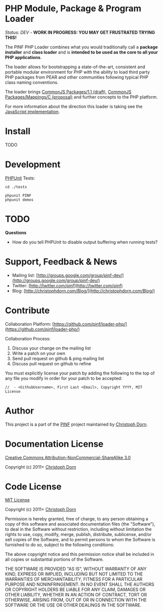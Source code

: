 PHP Module, Package & Program Loader
====================================

*Status: DEV* - **WORK IN PROGRESS: YOU MAY GET FRUSTRATED TRYING THIS!**

The PINF PHP Loader combines what you would traditionally call a **package installer** and 
**class loader** and is **intended to be used as the core to all your PHP applications**.

The loader allows for bootstrapping a state-of-the-art, consistent and portable modular environment
for PHP with the ability to load third party PHP packages from PEAR and other communities following
typical PHP class naming conventions.

The loader brings [CommonJS Packages/1.1 (draft)](http://wiki.commonjs.org/wiki/Packages/1.1), 
[CommonJS Packages/Mappings/C (proposal)](http://wiki.commonjs.org/wiki/Packages/Mappings/C) and further concepts to the PHP platform.

For more information about the direction this loader is taking see the [JavaScript implementation](https://github.com/pinf/loader-js).


Install
=======

TODO


Development
===========

[PHPUnit](http://www.phpunit.de/manual/current/en/installation.html) Tests:

    cd ./tests
    
    phpunit PINF
    phpunit demos


TODO
====

**Questions**

  * How do you tell PHPUnit to disable output buffering when running tests?



Support, Feedback & News
========================

 * Mailing list: [http://groups.google.com/group/pinf-dev/](http://groups.google.com/group/pinf-dev/)
 * Twitter: [http://twitter.com/pinf](http://twitter.com/pinf)
 * Blog: [http://christophdorn.com/Blog/](http://christophdorn.com/Blog/)


Contribute
==========

Collaboration Platform: [https://github.com/pinf/loader-php/](https://github.com/pinf/loader-php/)

Collaboration Process:

  1. Discuss your change on the mailing list
  2. Write a patch on your own
  3. Send pull request on github & ping mailing list
  4. Discuss pull request on github to refine

You must explicitly license your patch by adding the following to the top of any file you modify
in order for your patch to be accepted:

    //  - <GithubUsername>, First Last <Email>, Copyright YYYY, MIT License


Author
======

This project is a part of the [PINF](http://www.christophdorn.com/Research/#PINF) project maintained by
[Christoph Dorn](http://www.christophdorn.com/).


Documentation License
=====================

[Creative Commons Attribution-NonCommercial-ShareAlike 3.0](http://creativecommons.org/licenses/by-nc-sa/3.0/)

Copyright (c) 2011+ [Christoph Dorn](http://www.christophdorn.com/)


Code License
============

[MIT License](http://www.opensource.org/licenses/mit-license.php)

Copyright (c) 2011+ [Christoph Dorn](http://www.christophdorn.com/)

Permission is hereby granted, free of charge, to any person obtaining a copy
of this software and associated documentation files (the "Software"), to deal
in the Software without restriction, including without limitation the rights
to use, copy, modify, merge, publish, distribute, sublicense, and/or sell
copies of the Software, and to permit persons to whom the Software is
furnished to do so, subject to the following conditions:

The above copyright notice and this permission notice shall be included in
all copies or substantial portions of the Software.

THE SOFTWARE IS PROVIDED "AS IS", WITHOUT WARRANTY OF ANY KIND, EXPRESS OR
IMPLIED, INCLUDING BUT NOT LIMITED TO THE WARRANTIES OF MERCHANTABILITY,
FITNESS FOR A PARTICULAR PURPOSE AND NONINFRINGEMENT. IN NO EVENT SHALL THE
AUTHORS OR COPYRIGHT HOLDERS BE LIABLE FOR ANY CLAIM, DAMAGES OR OTHER
LIABILITY, WHETHER IN AN ACTION OF CONTRACT, TORT OR OTHERWISE, ARISING FROM,
OUT OF OR IN CONNECTION WITH THE SOFTWARE OR THE USE OR OTHER DEALINGS IN
THE SOFTWARE.
